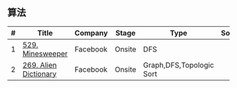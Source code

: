 ## 算法
|  #  | Title | Company | Stage | Type | Solution | Done |
| --- | ----- | ------- | ----- | ---- | -------- | ---- |
|1| [529. Minesweeper](https://leetcode.com/problems/minesweeper/) | Facebook | Onsite | DFS | [](./linkhere)| NA |
|2| [269. Alien Dictionary](https://leetcode.com/problems/alien-dictionary/) | Facebook | Onsite | Graph,DFS,Topologic Sort | [](./linkhere)| NA |
